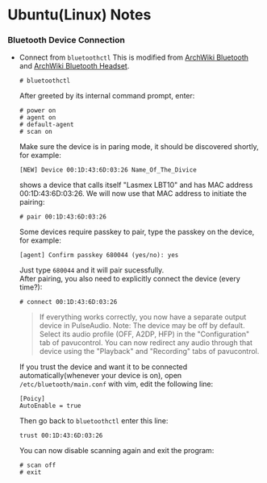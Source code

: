 # Ubuntu(Linux) Notes
### Bluetooth Device Connection
- Connect from `bluetoothctl`
  This is modified from [ArchWiki Bluetooth][1] and [ArchWiki Bluetooth Headset][2].
  ```
  # bluetoothctl
  ```
  After greeted by its internal command prompt, enter:
  ```
  # power on
  # agent on
  # default-agent
  # scan on
  ```
  Make sure the device is in paring mode, it should be discovered shortly, for example:
  ```
  [NEW] Device 00:1D:43:6D:03:26 Name_Of_The_Divice
  ```
  shows a device that calls itself "Lasmex LBT10" and has MAC address 00:1D:43:6D:03:26. We will now use that MAC address to initiate the pairing:
  ```
  # pair 00:1D:43:6D:03:26
  ```
  Some devices require passkey to pair, type the passkey on the device, for example:
  ```
  [agent] Confirm passkey 680044 (yes/no): yes
  ```
  Just type `680044` and it will pair sucessfully.<br/>
  After pairing, you also need to explicitly connect the device (every time?):
  ```
  # connect 00:1D:43:6D:03:26
  ```
  > If everything works correctly, you now have a separate output device in PulseAudio. Note: The device may be off by default. Select its audio profile (OFF, A2DP, HFP) in the "Configuration" tab of pavucontrol.
    You can now redirect any audio through that device using the "Playback" and "Recording" tabs of pavucontrol.
  
  If you trust the device and want it to be connected automatically(whenever your device is on), open `/etc/bluetooth/main.conf` with vim, edit the following line:
  ```
  [Poicy]
  AutoEnable = true
  ```
  Then go back to `bluetoothctl` enter this line:
  ```
  trust 00:1D:43:6D:03:26
  ```
  
  You can now disable scanning again and exit the program:
  ```
  # scan off
  # exit
  ```
  
  
  
  
  
  [1]:https://wiki.archlinux.org/index.php/bluetooth
  [2]:https://wiki.archlinux.org/index.php/Bluetooth_headset
